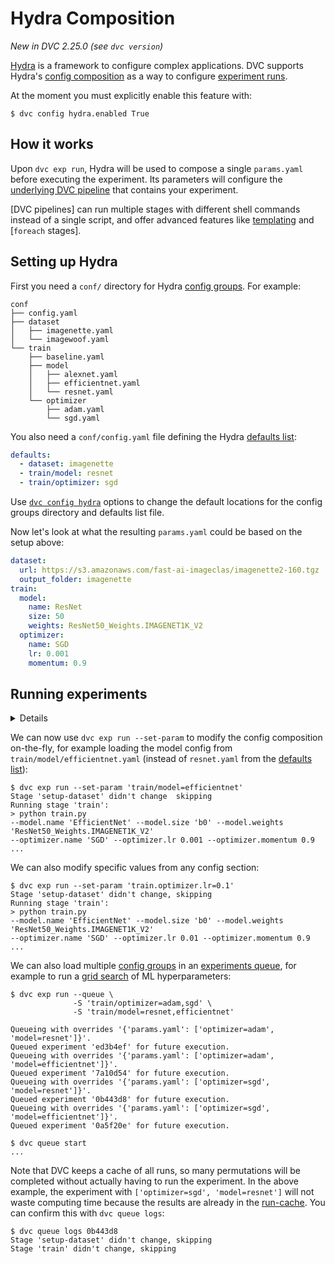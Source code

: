 # Hydra Composition

_New in DVC 2.25.0 (see `dvc version`)_

[Hydra](https://hydra.cc/) is a framework to configure complex applications. DVC
supports Hydra's [config composition] as a way to configure [experiment runs].

<admon type="info">

At the moment you must explicitly enable this feature with:

```dvc
$ dvc config hydra.enabled True
```

</admon>

[config composition]:
  https://hydra.cc/docs/tutorials/basic/your_first_app/composition/
[experiment runs]: /doc/user-guide/experiment-management/running-experiments

## How it works

Upon `dvc exp run`, Hydra will be used to compose a single `params.yaml` before
executing the experiment. Its <abbr>parameters</abbr> will configure the
[underlying DVC pipeline](#running-experiments) that contains your experiment.

<admon type="tip">

[DVC pipelines] can run multiple stages with different shell commands instead of
a single script, and offer advanced features like [templating] and [`foreach`
stages].

[templating]: /doc/user-guide/project-structure/dvcyaml-files#templating
[`foreach`]: /doc/user-guide/project-structure/dvcyaml-files#foreach-stages

</admon>

## Setting up Hydra

First you need a `conf/` directory for Hydra [config groups]. For example:

```dvc
conf
├── config.yaml
├── dataset
│   ├── imagenette.yaml
│   └── imagewoof.yaml
└── train
    ├── baseline.yaml
    ├── model
    │   ├── alexnet.yaml
    │   ├── efficientnet.yaml
    │   └── resnet.yaml
    └── optimizer
        ├── adam.yaml
        └── sgd.yaml
```

You also need a `conf/config.yaml` file defining the Hydra [defaults list]:

```yaml
defaults:
  - dataset: imagenette
  - train/model: resnet
  - train/optimizer: sgd
```

[config groups]:
  https://hydra.cc/docs/tutorials/basic/your_first_app/config_groups/
[defaults list]: https://hydra.cc/docs/tutorials/basic/your_first_app/defaults/

<admon type="tip">

Use [`dvc config hydra`](/doc/command-reference/config#hydra) options to change
the default locations for the config groups directory and defaults list file.

</admon>

Now let's look at what the resulting `params.yaml` could be based on the setup
above:

```yaml
dataset:
  url: https://s3.amazonaws.com/fast-ai-imageclas/imagenette2-160.tgz
  output_folder: imagenette
train:
  model:
    name: ResNet
    size: 50
    weights: ResNet50_Weights.IMAGENET1K_V2
  optimizer:
    name: SGD
    lr: 0.001
    momentum: 0.9
```

## Running experiments

<details>

### Expand to set up a DVC pipeline.

Let's build an [experimental pipeline] with 2 stages. The first one downloads a
dataset and uses the parameters defined in the `dataset` section of
`params.yaml`. The second stage trains an ML model and uses the rest of the
parameters (entire `train` group).

```yaml
stages:
  setup-dataset:
    cmd:
      - wget ${dataset.url} -O tmp.tgz
      - mkdir -p ${dataset.output_folder}
      - tar zxvf tmp.tgz -C ${dataset.output_folder}
      - rm tmp.tgz
    outs:
      - ${dataset.output_folder}
  train:
    cmd: python train.py
    deps:
      - ${dataset.output_folder}
    params:
      - train
```

[experimental pipeline]:
  /doc/user-guide/experiment-management/running-experiments#running-the-pipelines

<admon type="info">

We parametrize the shell commands above (`mkdir`, `tar`, `wget`) as well as
<abbr>output</abbr> and <abbr>dependency</abbr> paths (`outs`, `deps`) using
[templating] (`${}` _expression_).

[templating]: /doc/user-guide/project-structure/dvcyaml-files#templating

</admon>

<admon type="tip">

You can use `dvc.api.params_show()` to load params in Python code. For other
languages, use [dictionary unpacking] or a YAML parsing library.

[dictionary unpacking]:
  /doc/user-guide/project-structure/dvcyaml-files#dictionary-unpacking

</admon>

</details>

We can now use `dvc exp run --set-param` to modify the config composition
on-the-fly, for example loading the model config from
`train/model/efficientnet.yaml` (instead of `resnet.yaml` from the
[defaults list](#setting-up-hydra)):

```dvc
$ dvc exp run --set-param 'train/model=efficientnet'
Stage 'setup-dataset' didn't change  skipping
Running stage 'train':
> python train.py
--model.name 'EfficientNet' --model.size 'b0' --model.weights 'ResNet50_Weights.IMAGENET1K_V2'
--optimizer.name 'SGD' --optimizer.lr 0.001 --optimizer.momentum 0.9
...
```

We can also modify specific values from any config section:

```dvc
$ dvc exp run --set-param 'train.optimizer.lr=0.1'
Stage 'setup-dataset' didn't change, skipping
Running stage 'train':
> python train.py
--model.name 'EfficientNet' --model.size 'b0' --model.weights 'ResNet50_Weights.IMAGENET1K_V2'
--optimizer.name 'SGD' --optimizer.lr 0.01 --optimizer.momentum 0.9
...
```

We can also load multiple [config groups](#setting-up-hydra) in an [experiments
queue], for example to run a [grid search] of ML hyperparameters:

```dvc
$ dvc exp run --queue \
              -S 'train/optimizer=adam,sgd' \
              -S 'train/model=resnet,efficientnet'

Queueing with overrides '{'params.yaml': ['optimizer=adam', 'model=resnet']}'.
Queued experiment 'ed3b4ef' for future execution.
Queueing with overrides '{'params.yaml': ['optimizer=adam', 'model=efficientnet']}'.
Queued experiment '7a10d54' for future execution.
Queueing with overrides '{'params.yaml': ['optimizer=sgd', 'model=resnet']}'.
Queued experiment '0b443d8' for future execution.
Queueing with overrides '{'params.yaml': ['optimizer=sgd', 'model=efficientnet']}'.
Queued experiment '0a5f20e' for future execution.

$ dvc queue start
...
```

[experiments queue]:
  /doc/user-guide/experiment-management/running-experiments#the-experiments-queue
[grid search]:
  https://en.wikipedia.org/wiki/Hyperparameter_optimization#Grid_search

<admon type="info">

Note that DVC keeps a cache of all runs, so many permutations will be completed
without actually having to run the experiment. In the above example, the
experiment with `['optimizer=sgd', 'model=resnet']` will not waste computing
time because the results are already in the [run-cache]. You can confirm this
with `dvc queue logs`:

```
$ dvc queue logs 0b443d8
Stage 'setup-dataset' didn't change, skipping
Stage 'train' didn't change, skipping
```

[run-cache]: /doc/user-guide/project-structure/internal-files#run-cache

</admon>
